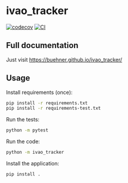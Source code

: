 
# ivao_tracker

[![codecov](https://codecov.io/gh/buehner/ivao_tracker/branch/main/graph/badge.svg?token=ivao_tracker_token_here)](https://codecov.io/gh/buehner/ivao_tracker)
[![CI](https://github.com/buehner/ivao_tracker/actions/workflows/main.yml/badge.svg)](https://github.com/buehner/ivao_tracker/actions/workflows/main.yml)

## Full documentation

Just visit https://buehner.github.io/ivao_tracker/

## Usage

Install requirements (once):
```bash
pip install -r requirements.txt
pip install -r requirements-test.txt
```

Run the tests:

```bash
python -m pytest
```

Run the code:

```bash
python -m ivao_tracker
```

Install the application:
```bash
pip install .
```